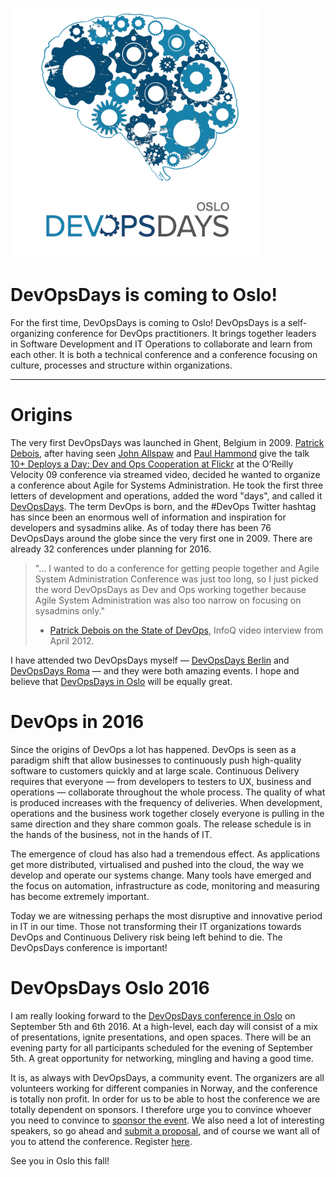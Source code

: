 ![DevOpsDays Oslo](https://github.com/steinim/writings/raw/master/images/devopsdays_oslo.png)

# DevOpsDays is coming to Oslo!

For the first time, DevOpsDays is coming to Oslo! DevOpsDays is a self-organizing conference for DevOps practitioners. It brings together leaders in Software Development and IT Operations to collaborate and learn from each other. It is both a technical conference and a conference focusing on culture, processes and structure within organizations.

---

# Origins

The very first DevOpsDays was launched in Ghent, Belgium in 2009. [Patrick Debois](http://www.jedi.be/), after having seen [John Allspaw](https://www.linkedin.com/in/jallspaw) and [Paul Hammond](http://www.paulhammond.org/) give the talk [10+ Deploys a Day: Dev and Ops Cooperation at Flickr](http://www.slideshare.net/jallspaw/10-deploys-per-day-dev-and-ops-cooperation-at-flickr) at the O’Reilly Velocity 09 conference via streamed video, decided he wanted to organize a conference about Agile for Systems Administration. He took the first three letters of development and operations, added the word "days", and called it [DevOpsDays](http://www.devopsdays.org/). The term DevOps is born, and the #DevOps Twitter hashtag has since been an enormous well of information and inspiration for developers and sysadmins alike. As of today there has been 76 DevOpsDays around the globe since the very first one in 2009. There are already 32 conferences under planning for 2016.

> "... I wanted to do a conference for getting people together and Agile System Administration Conference was just too long, so I just picked the word DevOpsDays as Dev and Ops working together because Agile System Administration was also too narrow on focusing on sysadmins only."
> - [Patrick Debois on the State of DevOps](http://www.infoq.com/interviews/debois-devops), InfoQ video interview from April 2012.

I have attended two DevOpsDays myself — [DevOpsDays Berlin](http://open.bekk.no/devopsdays-berlin-2015) and [DevOpsDays Roma](http://open.bekk.no/stemningsrapport-fra-devopsdays-roma-dag-1) — and they were both amazing events. I hope and believe that [DevOpsDays in Oslo](http://www.devopsdays.org/events/2016-oslo/) will be equally great.

# DevOps in 2016
Since the origins of DevOps a lot has happened. DevOps is seen as a paradigm shift that allow businesses to continuously push high-quality software to customers quickly and at large scale. Continuous Delivery requires that everyone — from developers to testers to UX, business and operations — collaborate throughout the whole process. The quality of what is produced increases with the frequency of deliveries. When development, operations and the business work together closely everyone is pulling in the same direction and they share common goals. The release schedule is in the hands of the business, not in the hands of IT.

The emergence of cloud has also had a tremendous effect. As applications get more distributed, virtualised and pushed into the cloud, the way we develop and operate our systems change. Many tools have emerged and the focus on automation, infrastructure as code, monitoring and measuring has become extremely important.

Today we are witnessing perhaps the most disruptive and innovative period in IT in our time. Those not transforming their IT organizations towards DevOps and Continuous Delivery risk being left behind to die. The DevOpsDays conference is important!

# DevOpsDays Oslo 2016
I am really looking forward to the [DevOpsDays conference in Oslo](http://www.devopsdays.org/events/2016-oslo/) on September 5th and 6th 2016. At a high-level, each day will consist of a mix of presentations, ignite presentations, and open spaces. There will be an evening party for all participants scheduled for the evening of September 5th. A great opportunity for networking, mingling and having a good time.

It is, as always with DevOpsDays, a community event. The organizers are all volunteers working for different companies in Norway, and the conference is totally non profit. In order for us to be able to host the conference we are totally dependent on sponsors. I therefore urge you to convince whoever you need to convince to [sponsor the event](http://www.devopsdays.org/events/2016-oslo/sponsor/). We also need a lot of interesting speakers, so go ahead and [submit a proposal](http://www.devopsdays.org/events/2016-oslo/propose/), and of course we want all of you to attend the conference. Register [here](http://www.devopsdays.org/events/2016-oslo/registration/).

See you in Oslo this fall!